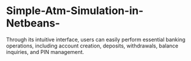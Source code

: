 # Simple-Atm-Simulation-in-Netbeans-
Through its intuitive interface, users can easily perform essential banking operations, including  account creation, deposits, withdrawals, balance inquiries, and PIN management.
